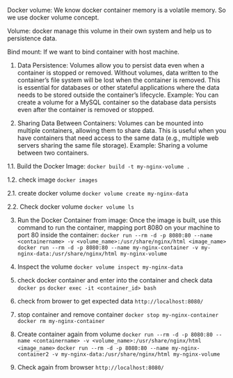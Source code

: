 Docker volume:
We know docker container memory is a volatile memory. So we use docker volume concept.

Volume: 
docker manage this volume in their own system and help us to persistence data.

Bind mount: 
If we want to bind container with host machine.


1. Data Persistence: Volumes allow you to persist data even when a container is stopped or removed. Without volumes, data written to the container’s file system will be lost when the container is removed. This is essential for databases or other stateful applications where the data needs to be stored outside the container’s lifecycle.
Example: You can create a volume for a MySQL container so the database data persists even after the container is removed or stopped.


2. Sharing Data Between Containers: Volumes can be mounted into multiple containers, allowing them to share data. This is useful when you have containers that need access to the same data (e.g., multiple web servers sharing the same file storage).
Example: Sharing a volume between two containers.



1.1. Build the Docker Image:
`docker build -t my-nginx-volume .`

1.2. check image
`docker images`

2.1. create docker volume
`docker volume create my-nginx-data`

2.2. Check docker volume
`docker volume ls`

3. Run the Docker Container from image:
Once the image is built, use this command to run the container, mapping port 8080 on your machine to port 80 inside the container:
`docker run --rm -d -p 8080:80 --name <containername> -v <volume_name>:/usr/share/nginx/html <image_name>`
`docker run --rm -d -p 8080:80 --name my-nginx-container -v my-nginx-data:/usr/share/nginx/html my-nginx-volume`

4. Inspect the volume
`docker volume inspect my-nginx-data`

5. check docker container and enter into the container and check data
`docker ps`
`docker exec -it <container_id> bash`

6. check from brower to get expected data
`http://localhost:8080/`

7. stop container and remove container
`docker stop my-nginx-container`
`docker rm my-nginx-container`

8. Create container again from volume
`docker run --rm -d -p 8080:80 --name <containername> -v <volume_name>:/usr/share/nginx/html <image_name>`
`docker run --rm -d -p 8080:80 --name my-nginx-container2 -v my-nginx-data:/usr/share/nginx/html my-nginx-volume`

9. Check again from browser
`http://localhost:8080/`